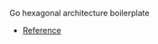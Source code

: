 Go hexagonal architecture boilerplate
- [Reference](https://en.wikipedia.org/wiki/Hexagonal_architecture_(software))